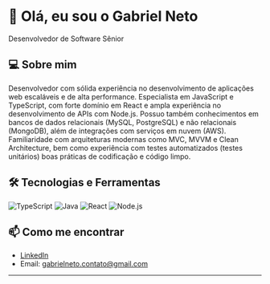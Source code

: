 # 👋 Olá, eu sou o Gabriel Neto
Desenvolvedor de Software Sênior


## 💻 Sobre mim
Desenvolvedor com sólida experiência no desenvolvimento de aplicações web escaláveis e de alta performance. Especialista em JavaScript e TypeScript, com forte domínio em React e ampla experiência no desenvolvimento de APIs com Node.js. Possuo também conhecimentos em bancos de dados relacionais (MySQL, PostgreSQL) e não relacionais (MongoDB), além de integrações com serviços em nuvem (AWS).
Familiaridade com arquiteturas modernas como MVC, MVVM e Clean Architecture, bem como experiência com testes automatizados (testes unitários) boas práticas de codificação e código limpo.

## 🛠️ Tecnologias e Ferramentas

![TypeScript](https://img.shields.io/badge/-TypeScript-3178C6?style=flat&logo=typescript&logoColor=white)
![Java](https://img.shields.io/badge/-Java-007396?style=flat&logo=java&logoColor=white)
![React](https://img.shields.io/badge/-React-61DAFB?style=flat&logo=react&logoColor=black)
![Node.js](https://img.shields.io/badge/-Node.js-339933?style=flat&logo=node.js&logoColor=white)

## 📫 Como me encontrar

- [LinkedIn](https://www.linkedin.com/in/gabriel-diehl-neto/)
- Email: gabrielneto.contato@gmail.com

---
